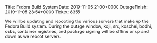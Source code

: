 Title: Fedora Build System
Date: 2019-11-05 21:00+0000
OutageFinish: 2019-11-05 23:54+0000
Ticket: 8355

We will be updating and rebooting the various servers that make up the Fedora Build system. 
During the outage window, koji, src, koschei, bodhi, osbs, container registries, and package 
signing will be offline or up and down as we reboot servers.